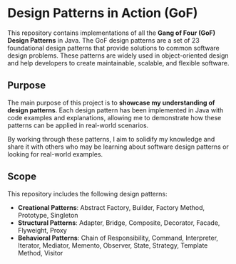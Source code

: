 # Design Patterns in Action (GoF)

This repository contains implementations of all the **Gang of Four (GoF) Design Patterns** in Java. The GoF design patterns are a set of 23 foundational design patterns that provide solutions to common software design problems. These patterns are widely used in object-oriented design and help developers to create maintainable, scalable, and flexible software.

## Purpose

The main purpose of this project is to **showcase my understanding of design patterns**. Each design pattern has been implemented in Java with code examples and explanations, allowing me to demonstrate how these patterns can be applied in real-world scenarios.

By working through these patterns, I aim to solidify my knowledge and share it with others who may be learning about software design patterns or looking for real-world examples.

## Scope

This repository includes the following design patterns:

- **Creational Patterns**: Abstract Factory, Builder, Factory Method, Prototype, Singleton
- **Structural Patterns**: Adapter, Bridge, Composite, Decorator, Facade, Flyweight, Proxy
- **Behavioral Patterns**: Chain of Responsibility, Command, Interpreter, Iterator, Mediator, Memento, Observer, State, Strategy, Template Method, Visitor
